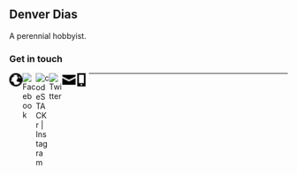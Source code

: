 ## Denver Dias

A perennial hobbyist.

### Get in touch

[<img align="left" alt="DenverDias.com" width="24px" src="https://raw.githubusercontent.com/iconic/open-iconic/master/svg/globe.svg" />][website]
[<img align="left" alt="Facebook" width="24px" src="https://cdn.jsdelivr.net/npm/simple-icons@v3/icons/facebook.svg" />][facebook]
[<img align="left" alt="codeSTACKr | Instagram" width="24px" src="https://cdn.jsdelivr.net/npm/simple-icons@v3/icons/instagram.svg" />][instagram]
[<img align="left" alt="Twitter" width="24px" src="https://cdn.jsdelivr.net/npm/simple-icons@v3/icons/twitter.svg" />][twitter]
[<img align="left" alt="Email" width="24px" src="https://raw.githubusercontent.com/iconic/open-iconic/master/svg/envelope-closed.svg" />][email]
[<img align="left" alt="Call" width="24px" src="https://raw.githubusercontent.com/iconic/open-iconic/master/svg/phone.svg" />][phone]

---
[website]: https://denverdias.com/
[facebook]: https://facebook.com/DiasDenver
[instagram]: https://instagram.com/DenverDias
[twitter]: https://twitter.com/DNVRxyz
[email]: mailto:hello@denverdias.com
[phone]: tel:+1-(226)-773-6724